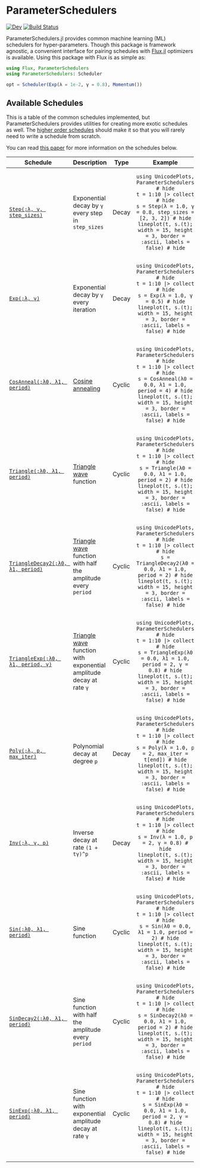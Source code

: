 # ParameterSchedulers

[![Dev](https://img.shields.io/badge/docs-dev-blue.svg)](https://fluxml.github.io/ParameterSchedulers.jl/dev)
[![Build Status](https://github.com/FluxML/ParameterSchedulers.jl/workflows/CI/badge.svg)](https://github.com/FluxML/ParameterSchedulers.jl/actions)

ParameterSchedulers.jl provides common machine learning (ML) schedulers for hyper-parameters. Though this package is framework agnostic, a convenient interface for pairing schedules with [Flux.jl](https://github.com/FluxML/Flux.jl) optimizers is available. Using this package with Flux is as simple as:
```julia
using Flux, ParameterSchedulers
using ParameterSchedulers: Scheduler

opt = Scheduler(Exp(λ = 1e-2, γ = 0.8), Momentum())
```

## Available Schedules

This is a table of the common schedules implemented, but ParameterSchedulers provides utilities for creating more exotic schedules as well. The [higher order schedules](# "Complex schedules") should make it so that you will rarely need to write a schedule from scratch.

You can read [this paper](https://arxiv.org/abs/1908.06477) for more information on the schedules below.

<table>
<thead>
<tr>
    <th>Schedule</th>
    <th>Description</th>
    <th>Type</th>
    <th>Example</th>
</tr>
</thead>

<tbody>
<tr><td>

[`Step(;λ, γ, step_sizes)`](https://fluxml.ai/ParameterSchedulers.jl/api/decay.html#ParameterSchedulers.Step)

</td>
<td>

Exponential decay by `γ` every step in `step_sizes`

</td>
<td> Decay </td>
<td style="text-align:center">

```@example
using UnicodePlots, ParameterSchedulers # hide
t = 1:10 |> collect # hide
s = Step(λ = 1.0, γ = 0.8, step_sizes = [2, 3, 2]) # hide
lineplot(t, s.(t); width = 15, height = 3, border = :ascii, labels = false) # hide
```
</td></tr>

<tr><td>

[`Exp(;λ, γ)`](https://fluxml.ai/ParameterSchedulers.jl/api/decay.html#ParameterSchedulers.Exp)

</td>
<td>

Exponential decay by `γ` every iteration

</td>
<td> Decay </td>
<td style="text-align:center">

```@example
using UnicodePlots, ParameterSchedulers # hide
t = 1:10 |> collect # hide
s = Exp(λ = 1.0, γ = 0.5) # hide
lineplot(t, s.(t); width = 15, height = 3, border = :ascii, labels = false) # hide
```
</td></tr>

<tr><td>

[`CosAnneal(;λ0, λ1, period)`](https://fluxml.ai/ParameterSchedulers.jl/api/cyclic.html#ParameterSchedulers.CosAnneal)

</td>
<td>

[Cosine annealing](https://arxiv.org/abs/1608.03983v5)

</td>
<td> Cyclic </td>
<td style="text-align:center">

```@example
using UnicodePlots, ParameterSchedulers # hide
t = 1:10 |> collect # hide
s = CosAnneal(λ0 = 0.0, λ1 = 1.0, period = 4) # hide
lineplot(t, s.(t); width = 15, height = 3, border = :ascii, labels = false) # hide
```
</td></tr>

<tr><td>

[`Triangle(;λ0, λ1, period)`](https://fluxml.ai/ParameterSchedulers.jl/api/cyclic.html#ParameterSchedulers.Triangle)

</td>
<td>

[Triangle wave](https://en.wikipedia.org/wiki/Triangle_wave) function

</td>
<td> Cyclic </td>
<td style="text-align:center">

```@example
using UnicodePlots, ParameterSchedulers # hide
t = 1:10 |> collect # hide
s = Triangle(λ0 = 0.0, λ1 = 1.0, period = 2) # hide
lineplot(t, s.(t); width = 15, height = 3, border = :ascii, labels = false) # hide
```
</td></tr>

<tr><td>

[`TriangleDecay2(;λ0, λ1, period)`](https://fluxml.ai/ParameterSchedulers.jl/api/cyclic.html#ParameterSchedulers.TriangleDecay2)

</td>
<td>

[Triangle wave](https://en.wikipedia.org/wiki/Triangle_wave) function with half the amplitude every `period`

</td>
<td> Cyclic </td>
<td style="text-align:center">

```@example
using UnicodePlots, ParameterSchedulers # hide
t = 1:10 |> collect # hide
s = TriangleDecay2(λ0 = 0.0, λ1 = 1.0, period = 2) # hide
lineplot(t, s.(t); width = 15, height = 3, border = :ascii, labels = false) # hide
```
</td></tr>

<tr><td>

[`TriangleExp(;λ0, λ1, period, γ)`](https://fluxml.ai/ParameterSchedulers.jl/api/cyclic.html#ParameterSchedulers.TriangleExp)

</td>
<td>

[Triangle wave](https://en.wikipedia.org/wiki/Triangle_wave) function with exponential amplitude decay at rate `γ`

</td>
<td> Cyclic </td>
<td style="text-align:center">

```@example
using UnicodePlots, ParameterSchedulers # hide
t = 1:10 |> collect # hide
s = TriangleExp(λ0 = 0.0, λ1 = 1.0, period = 2, γ = 0.8) # hide
lineplot(t, s.(t); width = 15, height = 3, border = :ascii, labels = false) # hide
```
</td></tr>

<tr><td>

[`Poly(;λ, p, max_iter)`](https://fluxml.ai/ParameterSchedulers.jl/api/decay.html#ParameterSchedulers.Poly)

</td>
<td>

Polynomial decay at degree `p`

</td>
<td> Decay </td>
<td style="text-align:center">

```@example
using UnicodePlots, ParameterSchedulers # hide
t = 1:10 |> collect # hide
s = Poly(λ = 1.0, p = 2, max_iter = t[end]) # hide
lineplot(t, s.(t); width = 15, height = 3, border = :ascii, labels = false) # hide
```
</td></tr>

<tr><td>

[`Inv(;λ, γ, p)`](https://fluxml.ai/ParameterSchedulers.jl/api/decay.html#ParameterSchedulers.Inv)

</td>
<td>

Inverse decay at rate `(1 + tγ)^p`

</td>
<td> Decay </td>
<td style="text-align:center">

```@example
using UnicodePlots, ParameterSchedulers # hide
t = 1:10 |> collect # hide
s = Inv(λ = 1.0, p = 2, γ = 0.8) # hide
lineplot(t, s.(t); width = 15, height = 3, border = :ascii, labels = false) # hide
```
</td></tr>

<tr><td>

[`Sin(;λ0, λ1, period)`](https://fluxml.ai/ParameterSchedulers.jl/api/cyclic.html#ParameterSchedulers.Sin)

</td>
<td>

Sine function

</td>
<td> Cyclic </td>
<td style="text-align:center">

```@example
using UnicodePlots, ParameterSchedulers # hide
t = 1:10 |> collect # hide
s = Sin(λ0 = 0.0, λ1 = 1.0, period = 2) # hide
lineplot(t, s.(t); width = 15, height = 3, border = :ascii, labels = false) # hide
```
</td></tr>

<tr><td>

[`SinDecay2(;λ0, λ1, period)`](https://fluxml.ai/ParameterSchedulers.jl/api/cyclic.html#ParameterSchedulers.SinDecay2)

</td>
<td>

Sine function with half the amplitude every `period`

</td>
<td> Cyclic </td>
<td style="text-align:center">

```@example
using UnicodePlots, ParameterSchedulers # hide
t = 1:10 |> collect # hide
s = SinDecay2(λ0 = 0.0, λ1 = 1.0, period = 2) # hide
lineplot(t, s.(t); width = 15, height = 3, border = :ascii, labels = false) # hide
```
</td></tr>

<tr><td>

[`SinExp(;λ0, λ1, period)`](https://fluxml.ai/ParameterSchedulers.jl/api/cyclic.html#ParameterSchedulers.SinExp)

</td>
<td>

Sine function with exponential amplitude decay at rate `γ`

</td>
<td> Cyclic </td>
<td style="text-align:center">

```@example
using UnicodePlots, ParameterSchedulers # hide
t = 1:10 |> collect # hide
s = SinExp(λ0 = 0.0, λ1 = 1.0, period = 2, γ = 0.8) # hide
lineplot(t, s.(t); width = 15, height = 3, border = :ascii, labels = false) # hide
```
</td></tr>

</tbody>
</table>
